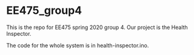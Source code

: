 # EE475_group4
This is the repo for EE475 spring 2020 group 4. Our project is the Health Inspector.

The code for the whole system is in health-inspector.ino. 
